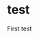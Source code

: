# test
First test
<!DOCTYPE html>
<html lang="en">
<head>
    <meta charset="UTF-8">
    <meta name="viewport" content="width=device_width.initial-scale=1.0">
    <meta name="keywords" content="叶文杰,web开发">
    <title>Title</title>
    <style>
        
    </style>
</head>
<body>
    <h1>hello</h1>
    <img src="images/alien.bmp" alt="alien-logo" width="256px" height="256px">  #图片名字，大小
    <a href="https://space.bilibili.com/314076440?spm_id_from=333.788.b_636f6d6d656e74.7" target="_blank">不会可以去b站看看</a>
    <p>i love FishC.com</p>
</body>
</html>
